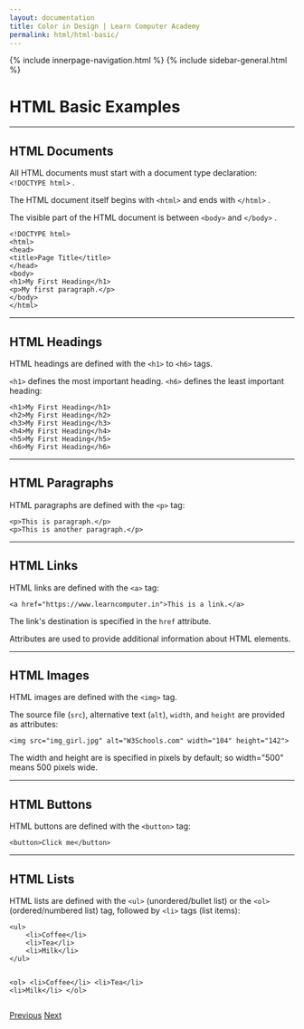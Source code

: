 ```yaml
---
layout: documentation
title: Color in Design | Learn Computer Academy
permalink: html/html-basic/
---
```

<div class="loader">
{% include innerpage-navigation.html %}
{% include sidebar-general.html %}
            <div class="page-content">
                <div class="content-wrapper">
                    <div class="row">
                        <div class="col-md-9 content">
                            <!-- Your content goes started here -->
                            <div class="doc-content">
                                <h1>HTML Basic Examples</h1>
                                <hr>
                                <h2>HTML Documents</h2>
                                <p>All HTML documents must start with a document type declaration: <code>&lt;!DOCTYPE html></code> .</p>
                                <p>The HTML document itself begins with <code>&lt;html></code> and ends with <code>&lt;/html></code> .</p>
                                <p>The visible part of the HTML document is between <code>&lt;body></code> and <code>&lt;/body></code> .</p>
                                <pre class="snippet"><code class="html">&lt;!DOCTYPE html>
&lt;html>
&lt;head>
&lt;title>Page Title&lt;/title>
&lt;/head>
&lt;body>
&lt;h1>My First Heading&lt;/h1>
&lt;p>My first paragraph.&lt;/p>
&lt;/body>
&lt;/html>
</code></pre>
<hr>      
                            <h2>HTML Headings</h2>
                            <p>HTML headings are defined with the <code>&lt;h1></code> to <code>&lt;h6></code> tags.</p>
                            <p><code>&lt;h1></code> defines the most important heading. <code>&lt;h6></code> defines the least important heading: </p>
                            <pre class="snippet"><code class="html">&lt;h1>My First Heading&lt;/h1>
&lt;h2>My First Heading&lt;/h2>
&lt;h3>My First Heading&lt;/h3>
&lt;h4>My First Heading&lt;/h4>
&lt;h5>My First Heading&lt;/h5>
&lt;h6>My First Heading&lt;/h6>
</code></pre>
<hr>
                        <h2>HTML Paragraphs</h2>
                        <p>HTML paragraphs are defined with the <code>&lt;p></code> tag:</p>
                        <pre class="snippet"><code class="html">&lt;p>This is paragraph.&lt;/p>
&lt;p>This is another paragraph.&lt;/p>
</code></pre>
<hr>
                        <h2>HTML Links</h2>
                        <p>HTML links are defined with the <code>&lt;a></code> tag:</p>
                        <pre class="snippet"><code class="html">&lt;a href="https://www.learncomputer.in">This is a link.&lt;/a></code></pre>
                        <p>The link's destination is specified in the <code>href</code> attribute.</p> 
                        <p>Attributes are used to provide additional information about HTML elements.</p>

<hr>
                        <h2>HTML Images</h2>
                        <p>HTML images are defined with the <code>&lt;img></code> tag.</p>
                        <p>The source file (<code>src</code>), alternative text (<code>alt</code>), <code>width</code>, and <code>height</code> are provided as attributes:</p>
                        <pre class="snippet"><code class="html">&lt;img src="img_girl.jpg" alt="W3Schools.com" width="104" height="142"></code></pre>
                        <p>The width and height are is specified in pixels by default; so width="500" means 500 pixels wide.</p>

<hr>
                        <h2>HTML Buttons</h2>
                        <p>HTML buttons are defined with the <code>&lt;button></code> tag:</p>
                        <pre class="snippet"><code class="html">&lt;button>Click me&lt;/button></code></pre>
<hr>
                        <h2>HTML Lists</h2>
                        <p>HTML lists are defined with the <code>&lt;ul></code> (unordered/bullet list) or the <code>&lt;ol></code> (ordered/numbered list) tag, followed by <code>&lt;li></code> tags (list items):</p>
                        <pre class="snippet"><code class="html">&lt;ul>          
    &lt;li>Coffee&lt;/li>
    &lt;li>Tea&lt;/li>
    &lt;li>Milk&lt;/li>
&lt;/ul>

&lt;ol>
    &lt;li>Coffee&lt;/li>
    &lt;li>Tea&lt;/li>
    &lt;li>Milk&lt;/li>
&lt;/ol></code></pre>
                            </div>
                            <!-- /.Your content goes ends here -->
                            <div class="footer-btn d-flex justify-content-between">
                                <a href="html-intro" class="btn"><i class="fas fa-arrow-circle-left"></i>Previous</a>
                                <a href="html-attributes" class="btn">Next<i class="fas fa-arrow-circle-right"></i></a>
                            </div>
                            <!-- /.End of footer button -->
                        </div>
                        <!-- Right Sidebar Start-->
                        <?php include '../includes/right-sidebar-innerpage.php'; ?>
                        <!-- Right-Sidebar End -->
                    </div>
                </div>
